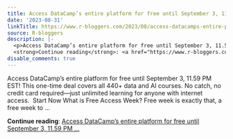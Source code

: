 ```yaml
---
title: Access DataCamp’s entire platform for free until September 3, 11.59 PM EST!
date: '2023-08-31'
linkTitle: https://www.r-bloggers.com/2023/08/access-datacamps-entire-platform-for-free-until-september-3-11-59-pm-est/
source: R-bloggers
description: |-
  <p>Access DataCamp’s entire platform for free until September 3, 11.59 PM EST! This one-time deal covers all 440+ data and AI courses. No catch, no credit card required—just unlimited learning for anyone with internet access.  Start Now What is Free Access Week? Free week is exactly that, a free week to ...</p>
  <strong>Continue reading</strong>: <a href="https://www.r-bloggers.com/2023/08/access-datacamps-entire-platform-for-free-until-september-3-11-59-pm-est/">Access DataCamp’s entire platform for free until September 3, 11.59 PM ...
disable_comments: true
---
```

<p>Access DataCamp’s entire platform for free until September 3, 11.59 PM EST! This one-time deal covers all 440+ data and AI courses. No catch, no credit card required—just unlimited learning for anyone with internet access.  Start Now What is Free Access Week? Free week is exactly that, a free week to ...</p>
<strong>Continue reading</strong>: <a href="https://www.r-bloggers.com/2023/08/access-datacamps-entire-platform-for-free-until-september-3-11-59-pm-est/">Access DataCamp’s entire platform for free until September 3, 11.59 PM ...